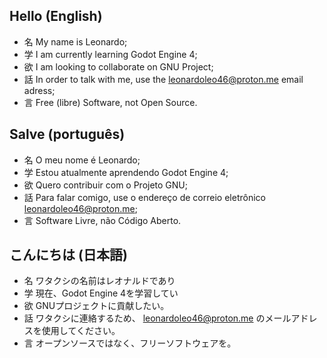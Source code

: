 ## Hello (English)

- 名 My name is Leonardo;
- 学 I am currently learning Godot Engine 4;
- 欲 I am looking to collaborate on GNU Project;
- 話 In order to talk with me, use the leonardoleo46@proton.me email adress;
- 言 Free (libre) Software, not Open Source.

## Salve (português)

- 名 O meu nome é Leonardo;
- 学 Estou atualmente aprendendo Godot Engine 4;
- 欲 Quero contribuir com o Projeto GNU;
- 話 Para falar comigo, use o endereço de correio eletrônico leonardoleo46@proton.me;
- 言 Software Livre, não Código Aberto.

## こんにちは (日本語)

- 名 ワタクシの名前はレオナルドであり
- 学 現在、Godot Engine 4を学習してい
- 欲 GNUプロジェクトに貢献したい。
- 話 ワタクシに連絡するため、 leonardoleo46@proton.me のメールアドレスを使用してください。
- 言 オープンソースではなく、フリーソフトウェアを。
